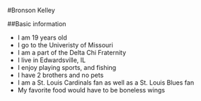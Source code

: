 #Bronson Kelley

##Basic information

- I am 19 years old 
- I go to the Univeristy of Missouri
- I am a part of the Delta Chi Fraternity
- I live in Edwardsville, IL
- I enjoy playing sports, and fishing
- I have 2 brothers and no pets
- I am a St. Louis Cardinals fan as well as a St. Louis Blues fan
- My favorite food would have to be boneless wings
